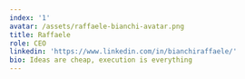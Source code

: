 ```yaml
---
index: '1'
avatar: /assets/raffaele-bianchi-avatar.png
title: Raffaele
role: CEO
linkedin: 'https://www.linkedin.com/in/bianchiraffaele/'
bio: Ideas are cheap, execution is everything
---
```

